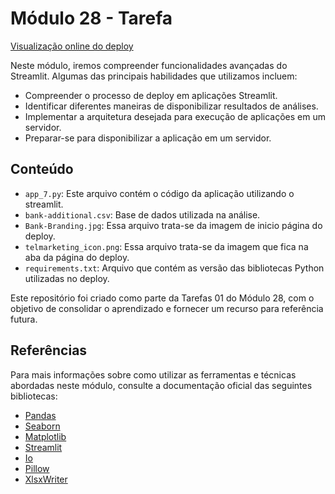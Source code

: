 # Módulo 28 - Tarefa

[Visualização online do deploy](https://deploy-mod28.streamlit.app)

Neste módulo, iremos compreender funcionalidades avançadas do Streamlit. Algumas das principais habilidades que utilizamos incluem:

- Compreender o processo de deploy em aplicações Streamlit.
- Identificar diferentes maneiras de disponibilizar resultados de análises.
- Implementar a arquitetura desejada para execução de aplicações em um servidor.
- Preparar-se para disponibilizar a aplicação em um servidor.

## Conteúdo

- `app_7.py`: Este arquivo contém o código da aplicação utilizando o streamlit.
- `bank-additional.csv`: Base de dados utilizada na análise.
- `Bank-Branding.jpg`: Essa arquivo trata-se da imagem de inicio página do deploy.
- `telmarketing_icon.png`: Essa arquivo trata-se da imagem que fica na aba da página do deploy.
- `requirements.txt`: Arquivo que contém as versão das bibliotecas Python utilizadas no deploy.


Este repositório foi criado como parte da Tarefas 01 do Módulo 28, com o objetivo de consolidar o aprendizado e fornecer um recurso para referência futura.

## Referências

Para mais informações sobre como utilizar as ferramentas e técnicas abordadas neste módulo, consulte a documentação oficial das seguintes bibliotecas:

- [Pandas](https://pandas.pydata.org/docs/)
- [Seaborn](https://seaborn.pydata.org/)
- [Matplotlib](https://matplotlib.org/)
- [Streamlit](https://docs.streamlit.io/)
- [Io](https://docs.python.org/3/library/io.html)
- [Pillow](https://pillow.readthedocs.io/en/stable/)
- [XlsxWriter](https://xlsxwriter.readthedocs.io)
